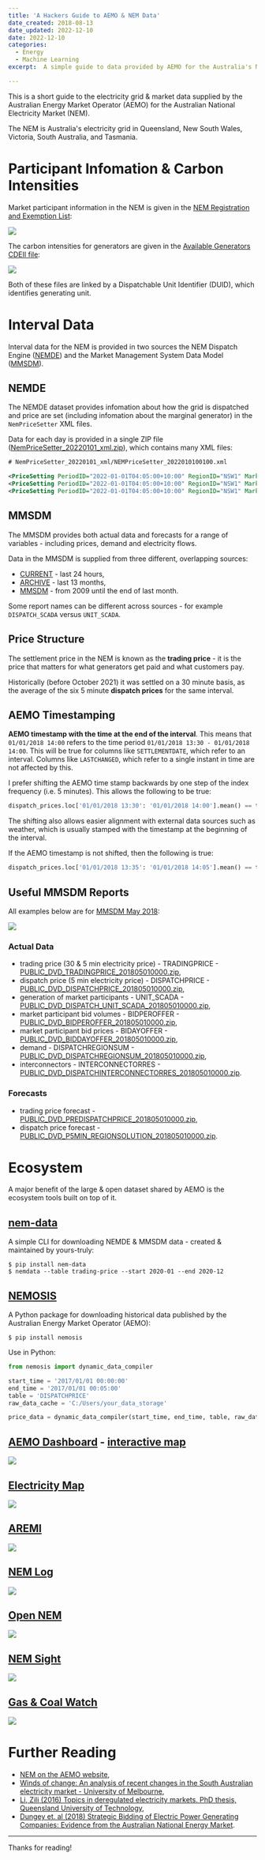 ```yaml
---
title: 'A Hackers Guide to AEMO & NEM Data'
date_created: 2018-08-13
date_updated: 2022-12-10
date: 2022-12-10
categories:
  - Energy
  - Machine Learning
excerpt:  A simple guide to data provided by AEMO for the Australia's National Electricity Market (NEM).

---
```


This is a short guide to the electricity grid & market data supplied by the Australian Energy Market Operator (AEMO) for the Australian National Electricity Market (NEM).  

The NEM is Australia's electricity grid in Queensland, New South Wales, Victoria, South Australia, and Tasmania.

# Participant Infomation & Carbon Intensities

Market participant information in the NEM is given in the [NEM Registration and Exemption List](https://www.aemo.com.au/-/media/Files/Electricity/NEM/Participant_Information/NEM-Registration-and-Exemption-List.xls):

![]({{"/assets/hacker_aemo/nem-reg.png"}})

The carbon intensities for generators are given in the [Available Generators CDEII file](http://www.nemweb.com.au/Reports/CURRENT/CDEII/CO2EII_AVAILABLE_GENERATORS.CSV):

![]({{"/assets/hacker_aemo/nem-carbon.png"}})

Both of these files are linked by a Dispatchable Unit Identifier (DUID), which identifies generating unit.

# Interval Data

Interval data for the NEM is provided in two sources the NEM Dispatch Engine ([NEMDE](http://nemweb.com.au/Data_Archive/Wholesale_Electricity/NEMDE/)) and the Market Management System Data Model ([MMSDM](http://nemweb.com.au/Data_Archive/Wholesale_Electricity/MMSDM/)).

## NEMDE

The NEMDE dataset provides infomation about how the grid is dispatched and price are set (including infomation about the marginal generator) in the `NemPriceSetter` XML files.  

Data for each day is provided in a single ZIP file ([NemPriceSetter_20220101_xml.zip](https://nemweb.com.au/Data_Archive/Wholesale_Electricity/NEMDE/2022/NEMDE_2022_01/NEMDE_Market_Data/NEMDE_Files/NemPriceSetter_20220101_xml.zip)), which contains many XML files:

```xml
# NemPriceSetter_20220101_xml/NEMPriceSetter_2022010100100.xml

<PriceSetting PeriodID="2022-01-01T04:05:00+10:00" RegionID="NSW1" Market="Energy" Price="87.69011" Unit="LBBG1" DispatchedMarket="R5RE" BandNo="6" Increase="1" RRNBandPrice="23.7" BandCost="23.7" />
<PriceSetting PeriodID="2022-01-01T04:05:00+10:00" RegionID="NSW1" Market="Energy" Price="87.69011" Unit="BW04" DispatchedMarket="R5RE" BandNo="1" Increase="-0.47368" RRNBandPrice="1" BandCost="-0.473684" />
<PriceSetting PeriodID="2022-01-01T04:05:00+10:00" RegionID="NSW1" Market="Energy" Price="87.69011" Unit="BW03" DispatchedMarket="R5RE" BandNo="1" Increase="-0.52632" RRNBandPrice="1" BandCost="-0.526316" />
```

## MMSDM

The MMSDM provides both actual data and forecasts for a range of variables - including prices, demand and electricity flows.  

Data in the MMSDM is supplied from three different, overlapping sources:

- [CURRENT](http://www.nemweb.com.au/REPORTS/CURRENT/) - last 24 hours,
- [ARCHIVE](http://www.nemweb.com.au/REPORTS/ARCHIVE/) - last 13 months,
- [MMSDM](http://www.nemweb.com.au/Data_Archive/Wholesale_Electricity/MMSDM/) - from 2009 until the end of last month.

Some report names can be different across sources - for example `DISPATCH_SCADA` versus `UNIT_SCADA`.

## Price Structure

The settlement price in the NEM is known as the **trading price** - it is the price that matters for what generators get paid and what customers pay.

Historically (before October 2021) it was settled on a 30 minute basis, as the average of the six 5 minute **dispatch prices** for the same interval.

## AEMO Timestamping

**AEMO timestamp with the time at the end of the interval**.  This means that `01/01/2018 14:00` refers to the time period `01/01/2018 13:30 - 01/01/2018 14:00`.  This will be true for columns like `SETTLEMENTDATE`, which refer to an interval.  Columns like `LASTCHANGED`, which refer to a single instant in time are not affected by this.

I prefer shifting the AEMO time stamp backwards by one step of the index frequency (i.e. 5 minutes).  This allows the following to be true:

```python
dispatch_prices.loc['01/01/2018 13:30': '01/01/2018 14:00'].mean() == trading_price.loc['01/01/2018 13:30']
```

The shifting also allows easier alignment with external data sources such as weather, which is usually stamped with the timestamp at the beginning of the interval.

If the AEMO timestamp is not shifted, then the following is true:

```python
dispatch_prices.loc['01/01/2018 13:35': '01/01/2018 14:05'].mean() == trading_price.loc['01/01/2018 14:00']
```

## Useful MMSDM Reports

All examples below are for [MMSDM May 2018](http://www.nemweb.com.au/Data_Archive/Wholesale_Electricity/MMSDM/2018/MMSDM_2018_05/MMSDM_Historical_Data_SQLLoader/DATA/):

![]({{"/assets/hacker_aemo/mmsdm.png"}})

### Actual Data

- trading price (30 & 5 min electricity price) - TRADINGPRICE - [PUBLIC_DVD_TRADINGPRICE_201805010000.zip](http://www.nemweb.com.au/Data_Archive/Wholesale_Electricity/MMSDM/2018/MMSDM_2018_05/MMSDM_Historical_Data_SQLLoader/DATA/PUBLIC_DVD_TRADINGPRICE_201805010000.zip),
- dispatch price (5 min electricity price) - DISPATCHPRICE - [PUBLIC_DVD_DISPATCHPRICE_201805010000.zip](http://www.nemweb.com.au/Data_Archive/Wholesale_Electricity/MMSDM/2018/MMSDM_2018_05/MMSDM_Historical_Data_SQLLoader/DATA/PUBLIC_DVD_DISPATCHPRICE_201805010000.zip),
- generation of market participants - UNIT_SCADA - [PUBLIC_DVD_DISPATCH_UNIT_SCADA_201805010000.zip](http://www.nemweb.com.au/Data_Archive/Wholesale_Electricity/MMSDM/2018/MMSDM_2018_05/MMSDM_Historical_Data_SQLLoader/DATA/PUBLIC_DVD_DISPATCH_UNIT_SCADA_201805010000.zip),
- market participant bid volumes - BIDPEROFFER - [PUBLIC_DVD_BIDPEROFFER_201805010000.zip](http://www.nemweb.com.au/Data_Archive/Wholesale_Electricity/MMSDM/2018/MMSDM_2018_05/MMSDM_Historical_Data_SQLLoader/DATA/PUBLIC_DVD_BIDPEROFFER_201805010000.zip),
- market participant bid prices - BIDAYOFFER - [PUBLIC_DVD_BIDDAYOFFER_201805010000.zip](http://www.nemweb.com.au/Data_Archive/Wholesale_Electricity/MMSDM/2018/MMSDM_2018_05/MMSDM_Historical_Data_SQLLoader/DATA/PUBLIC_DVD_BIDDAYOFFER_201805010000.zip),
- demand - DISPATCHREGIONSUM - [PUBLIC_DVD_DISPATCHREGIONSUM_201805010000.zip](http://www.nemweb.com.au/Data_Archive/Wholesale_Electricity/MMSDM/2018/MMSDM_2018_05/MMSDM_Historical_Data_SQLLoader/DATA/PUBLIC_DVD_DISPATCHREGIONSUM_201805010000.zip),
- interconnectors - INTERCONNECTORRES - [PUBLIC_DVD_DISPATCHINTERCONNECTORRES_201805010000.zip](http://www.nemweb.com.au/Data_Archive/Wholesale_Electricity/MMSDM/2018/MMSDM_2018_05/MMSDM_Historical_Data_SQLLoader/DATA/PUBLIC_DVD_DISPATCHINTERCONNECTORRES_201805010000.zip).

### Forecasts

- trading price forecast - [PUBLIC_DVD_PREDISPATCHPRICE_201805010000.zip](http://www.nemweb.com.au/Data_Archive/Wholesale_Electricity/MMSDM/2018/MMSDM_2018_05/MMSDM_Historical_Data_SQLLoader/PREDISP_ALL_DATA/PUBLIC_DVD_PREDISPATCHPRICE_201805010000.zip),
- dispatch price forecast - [PUBLIC_DVD_P5MIN_REGIONSOLUTION_201805010000.zip](http://www.nemweb.com.au/Data_Archive/Wholesale_Electricity/MMSDM/2018/MMSDM_2018_05/MMSDM_Historical_Data_SQLLoader/DATA/PUBLIC_DVD_P5MIN_REGIONSOLUTION_201805010000.zip).

# Ecosystem

A major benefit of the large & open dataset shared by AEMO is the ecosystem tools built on top of it.

## [nem-data](https://github.com/ADGEfficiency/nem-data)

A simple CLI for downloading NEMDE & MMSDM data - created & maintained by yours-truly:

```shell-session
$ pip install nem-data
$ nemdata --table trading-price --start 2020-01 --end 2020-12
```

## [NEMOSIS](https://github.com/UNSW-CEEM/NEMOSIS)

A Python package for downloading historical data published by the Australian Energy Market Operator (AEMO):

```shell-session
$ pip install nemosis
```

Use in Python:

```python
from nemosis import dynamic_data_compiler

start_time = '2017/01/01 00:00:00'
end_time = '2017/01/01 00:05:00'
table = 'DISPATCHPRICE'
raw_data_cache = 'C:/Users/your_data_storage'

price_data = dynamic_data_compiler(start_time, end_time, table, raw_data_cache)
```

## [AEMO Dashboard](https://www.aemo.com.au/Electricity/National-Electricity-Market-NEM/Data-dashboard) - [interactive map](http://www.aemo.com.au/aemo/apps/visualisations/map.html)

![]({{"/assets/hacker_aemo/aemo_dashboard.png"}})

## [Electricity Map](https://www.electricitymap.org/)

![]({{"/assets/hacker_aemo/elect_map.png"}})

## [AREMI](https://nationalmap.gov.au/renewables/)

![]({{"/assets/hacker_aemo/aremi.png"}})

## [NEM Log](http://nemlog.com.au/)

![]({{"/assets/hacker_aemo/nemlog.png"}})

## [Open NEM](https://opennem.org.au/#/all-regions)

![]({{"/assets/hacker_aemo/opennem.png"}})

## [NEM Sight](http://analytics.com.au/energy-analysis/nemsight-trading-tool/)

![]({{"/assets/hacker_aemo/nemsight.png"}})

## [Gas & Coal Watch](https://cdn.knightlab.com/libs/timeline3/latest/embed/index.html?source=1k0rmFKexrYUBbHSb2opLO2y-f3lGx2vOUsx8uIFygro&amp;font=Default&amp;lang=en&amp;start_at_end=true&amp;initial_zoom=2&amp;height=650)

![]({{"/assets/hacker_aemo/gas_coal_watch.png"}})

# Further Reading

- [NEM on the AEMO website](https://www.aemo.com.au/Electricity/National-Electricity-Market-NEM),
- [Winds of change: An analysis of recent changes in the South Australian electricity market - University of Melbourne](https://energy.unimelb.edu.au/news-and-events/news/winds-of-change-an-analysis-of-recent-changes-in-the-south-australian-electricity-market),
- [Li, Zili (2016) Topics in deregulated electricity markets. PhD thesis, Queensland University of Technology](https://eprints.qut.edu.au/98895/),
- [Dungey et. al (2018) Strategic Bidding of Electric Power Generating Companies: Evidence from the Australian National Energy Market](https://papers.ssrn.com/sol3/papers.cfm?abstract_id=3126673).

---

Thanks for reading!
